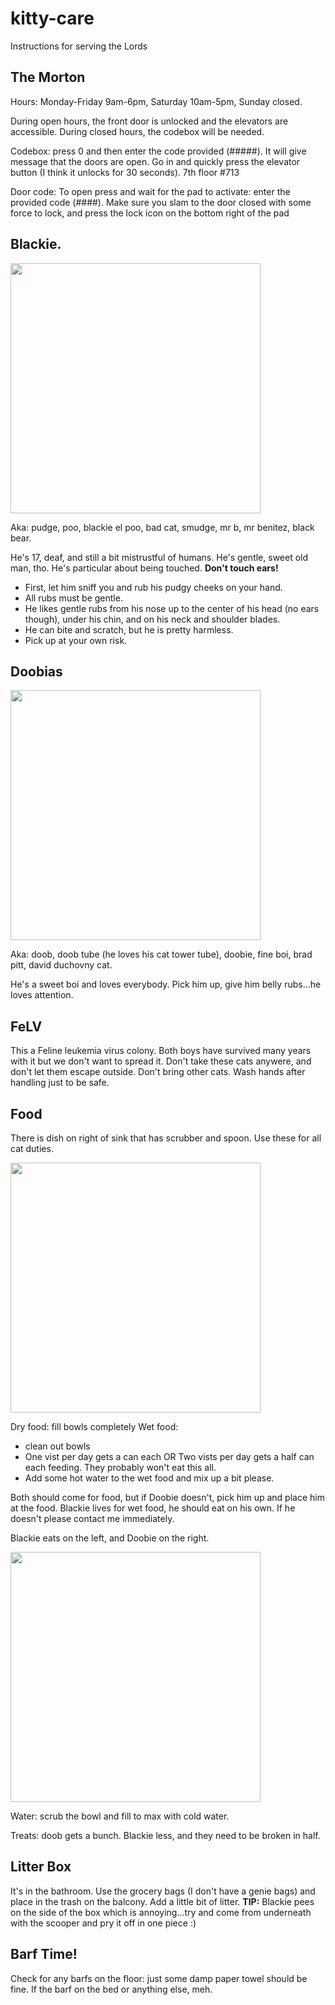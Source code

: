 # kitty-care
Instructions for serving the Lords

## The Morton

Hours: Monday-Friday 9am-6pm, Saturday 10am-5pm, Sunday closed.

During open hours, the front door is unlocked and the elevators are accessible. During closed hours, the codebox will be needed.

Codebox: press 0 and then enter the code provided (#####). It will give message that the doors are open. Go in and quickly press the elevator button (I think it unlocks for 30 seconds). 7th floor #713

Door code: To open press and wait for the pad to activate: enter the provided code (####). Make sure you slam to the door closed with some force to lock, and press the lock icon on the bottom right of the pad

## Blackie. 

<img src="https://user-images.githubusercontent.com/69823015/128452800-fc7fd4f3-ebf3-4498-af42-232958c83b1c.jpg" width="400px" />

Aka: pudge, poo, blackie el poo, bad cat, smudge, mr b, mr benitez, black bear.

He's 17, deaf, and still a bit mistrustful of humans. He's gentle, sweet old man, tho. He's particular about being touched. **Don't touch ears!**

* First, let him sniff you and rub his pudgy cheeks on your hand.
* All rubs must be gentle.
* He likes gentle rubs from his nose up to the center of his head (no ears though), under his chin, and on his neck and shoulder blades.
* He can bite and scratch, but he is pretty harmless.
* Pick up at your own risk.

## Doobias

<img src="https://user-images.githubusercontent.com/69823015/128453250-ef7ab978-32d1-4db6-a544-a02523002b17.JPG" width="400px" />

Aka: doob, doob tube (he loves his cat tower tube), doobie, fine boi, brad pitt, david duchovny cat.

He's a sweet boi and loves everybody. Pick him up, give him belly rubs...he loves attention.

## FeLV
This a Feline leukemia virus colony. Both boys have survived many years with it but we don't want to spread it. Don't take these cats anywere, and don't let them escape outside. Don't bring other cats. Wash hands after handling just to be safe.

## Food
There is dish on right of sink that has scrubber and spoon. Use these for all cat duties.

<img src="https://user-images.githubusercontent.com/69823015/128452010-f96a32ff-9166-4062-8c90-777d759c129d.jpeg" width="400px" />

Dry food: fill bowls completely
Wet food: 
* clean out bowls
* One vist per day gets a can each OR Two vists per day gets a half can each feeding. They probably won't eat this all.
* Add some hot water to the wet food and mix up a bit please.

Both should come for food, but if Doobie doesn't, pick him up and place him at the food. Blackie lives for wet food, he should eat on his own. If he doesn't please contact me immediately.

Blackie eats on the left, and Doobie on the right.

<img src="https://user-images.githubusercontent.com/69823015/128452059-464e97b4-e957-4247-9242-d6cd9c621d4f.jpeg" width="400px" />

Water: scrub the bowl and fill to max with cold water.

Treats: doob gets a bunch. Blackie less, and they need to be broken in half.

## Litter Box
It's in the bathroom. Use the grocery bags (I don't have a genie bags) and place in the trash on the balcony. Add a little bit of litter.
**TIP:** Blackie pees on the side of the box which is annoying...try and come from underneath with the scooper and pry it off in one piece :)

## Barf Time!
Check for any barfs on the floor: just some damp paper towel should be fine. If the barf on the bed or anything else, meh.

